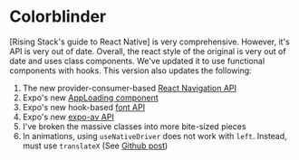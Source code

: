 # Colorblinder
[Rising Stack's guide to React Native] is very comprehensive.  However, it's API is very out of date.  Overall, the react style of the original is very out of date and uses class components.  We've updated it to use functional components with hooks.  This version also updates the following:

1. The new provider-consumer-based [React Navigation API](https://reactnative.dev/docs/navigation)
2. Expo's new [AppLoading component](https://docs.expo.dev/versions/latest/sdk/app-loading/)
3. Expo's new hook-based [font API](https://docs.expo.dev/versions/latest/sdk/font/)
5. Expo's new [expo-av API](https://docs.expo.dev/versions/latest/sdk/av/)
4. I've broken the massive classes into more bite-sized pieces
5. In animations, using `useNativeDriver` does not work with `left`.  Instead, must use `translateX` (See [Github post](https://github.com/react-native-modal/react-native-modal/issues/163#issuecomment-433711780))
